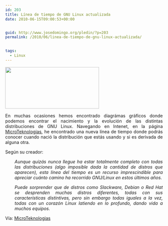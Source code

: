 ```yaml
---
id: 203
title: Línea de tiempo de GNU Linux actualizada
date: 2010-06-15T09:00:53+00:00


guid: http://www.josedomingo.org/pledin/?p=203
permalink: /2010/06/linea-de-tiempo-de-gnu-linux-actualizada/

  
tags:
  - Linux
---
```

[<img class="size-medium wp-image-204 alignleft" title="linux" src="{{ site.url }}{{ site.baseurl }}/assets/wp-content/uploads/2010/06/linux-300x133.jpg" alt="" width="300" height="133" srcset="https://www.josedomingo.org/pledin/wp-content/uploads/2010/06/linux-300x133.jpg 300w, https://www.josedomingo.org/pledin/wp-content/uploads/2010/06/linux.jpg 410w" sizes="(max-width: 300px) 100vw, 300px" />](http://microteknologias.files.wordpress.com/2010/05/ldtgl1005.png)

<p style="text-align: justify;">
  En muchas ocasiones hemos encontrado diagrámas gráficos donde podemos encontrar el nacimiento y la evolución de las distintas distribuciones de GNU Linux. Navegando en Intenet, en la página <a href="http://microteknologias.wordpress.com/2010/05/04/linea-del-tiempo-de-gnulinux/">MicroTeknologias</a>, he encontrado una nueva línea de tiempo donde podrás conocer cuando nació la distribución que estás usando y si es derivada de alguna otra.
</p>

<p style="text-align: justify;">
  Según su creador:
</p>

<p style="padding-left: 30px; text-align: justify;">
  <em>Aunque quizás nunca llegue ha estar totalmente completo con todas las distribuciones (algo imposible dada la cantidad de distros que aparecen), esta línea del tiempo es un recurso imprescindible para apreciar cuánto camino ha recorrido GNU/Linux en estos últimos años.</em>
</p>

<p style="padding-left: 30px; text-align: justify;">
  <em>Puede sorprender que de distros como Slackware, Debian o Red Hat se desprenden muchas distros diferentes, todas con sus características distintivas, pero sin embargo todas iguales a la vez, todas con un corazón Linux latiendo en lo profundo, dando vida a muchos equipos.</em>
</p>

<p style="text-align: justify;">
  Vía: <a href="http://microteknologias.wordpress.com/2010/05/04/linea-del-tiempo-de-gnulinux/">MicroTeknologias</a>
</p>

<!-- AddThis Advanced Settings generic via filter on the_content -->

<!-- AddThis Share Buttons generic via filter on the_content -->